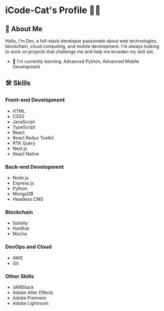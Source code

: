 # iCode-Cat's Profile 👨‍💻

## 👋 About Me

Hello, I'm Dev, a full-stack developer passionate about web technologies, blockchain, cloud computing, and mobile development. I'm always looking to work on projects that challenge me and help me broaden my skill set.

- 🌱 I'm currently learning: Advanced Python, Advanced Mobile Development

## 🛠 Skills

### Front-end Development
- HTML
- CSS3
- JavaScript
- TypeScript
- React
- React Redux Toolkit
- RTK Query
- Next.js
- React Native

### Back-end Development
- Node.js
- Express.js
- Python
- MongoDB
- Headless CMS

### Blockchain
- Solidity
- Hardhat
- Mocha

### DevOps and Cloud
- AWS
- Git

### Other Skills
- JAMStack
- Adobe After Effects
- Adobe Premiere
- Adobe Lightroom
